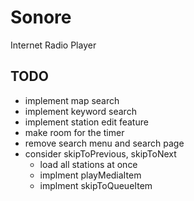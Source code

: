 # Sonore

Internet Radio Player

## TODO

- implement map search
- implement keyword search
- implement station edit feature
- make room for the timer
- remove search menu and search page
- consider skipToPrevious, skipToNext
  - load all stations at once
  - implment playMediaItem
  - implment skipToQueueItem